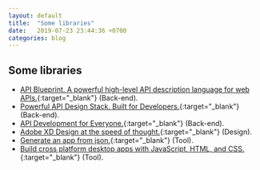 ```yaml
---
layout: default
title:  "Some libraries"
date:   2019-07-23 23:44:36 +0700
categories: blog
---
```


## Some libraries

*   [API Blueprint. A powerful high-level API description language for web APIs.](https://apiblueprint.org/){:target="_blank"} (Back-end).
*   [Powerful API Design Stack. Built for Developers.](https://apiary.io/){:target="_blank"} (Back-end).
*   [API Development for Everyone.](https://swagger.io/){:target="_blank"} (Back-end).
*   [Adobe XD Design at the speed of thought.](https://www.adobe.com/sea/products/xd.html){:target="_blank"} (Design).
*   [Generate an app from json.](https://github.com/redgeoff/mson){:target="_blank"} (Tool).
*   [Build cross platform desktop apps with JavaScript, HTML, and CSS.](https://electronjs.org/){:target="_blank"} (Tool).